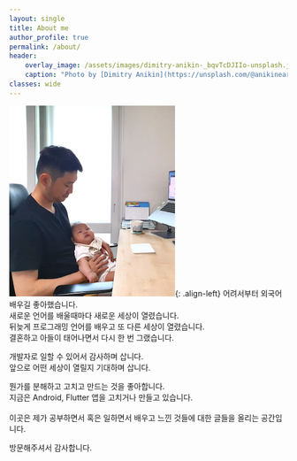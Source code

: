 ```yaml
---
layout: single
title: About me
author_profile: true
permalink: /about/
header:
    overlay_image: /assets/images/dimitry-anikin-_bqvTcDJIIo-unsplash.jpg
    caption: "Photo by [Dimitry Anikin](https://unsplash.com/@anikinearthwalker) on [Unsplash](https://unsplash.com)"
classes: wide
---
```


![image-left](/assets/images/profile-with-sam-300.png){: .align-left}
어려서부터 외국어 배우길 좋아했습니다.<br/>
새로운 언어를 배울때마다 새로운 세상이 열렸습니다.<br/>
뒤늦게 프로그래밍 언어를 배우고 또 다른 세상이 열렸습니다.<br/>
결혼하고 아들이 태어나면서 다시 한 번 그랬습니다.<br/>

개발자로 일할 수 있어서 감사하며 삽니다.<br/>
앞으로 어떤 세상이 열릴지 기대하며 삽니다.<br/>

뭔가를 분해하고 고치고 만드는 것을 좋아합니다.<br/>
지금은 Android, Flutter 앱을 고치거나 만들고 있습니다. 
<br/><br/>
이곳은 제가 공부하면서 혹은 일하면서 배우고 느낀 것들에 대한 글들을 올리는 공간입니다.<br/>

방문해주셔서 감사합니다.